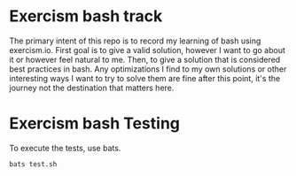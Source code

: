 # Exercism bash track

The primary intent of this repo is to record my learning of bash using exercism.io. First goal is to give a valid solution, however I want to go about it or however feel natural to me. Then, to give a solution that is considered best practices in bash. Any optimizations I find to my own solutions or other interesting ways I want to try to solve them are fine after this point, it's the journey not the destination that matters here.

# Exercism bash Testing

To execute the tests, use bats.

```bash
bats test.sh
```